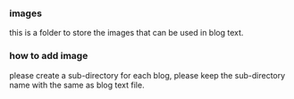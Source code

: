 ### images

this is a folder to store the images that can be used in blog text.


### how to add image

please create a sub-directory for each blog, please keep the sub-directory name with the same as blog text file.

